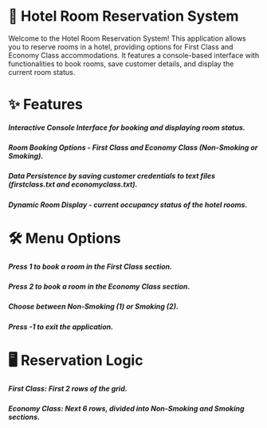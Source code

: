 # 🏨 Hotel Room Reservation System
Welcome to the Hotel Room Reservation System! This application allows you to reserve rooms in a hotel, providing options for First Class and Economy Class accommodations. It features a console-based interface with functionalities to book rooms, save customer details, and display the current room status.

# ✨ Features
##### Interactive Console Interface for booking and displaying room status.
##### Room Booking Options - First Class and Economy Class (Non-Smoking or Smoking).
##### Data Persistence by saving customer credentials to text files (firstclass.txt and economyclass.txt).
##### Dynamic Room Display - current occupancy status of the hotel rooms.

# 🛠️ Menu Options
##### Press 1 to book a room in the First Class section.
##### Press 2 to book a room in the Economy Class section.
##### Choose between Non-Smoking (1) or Smoking (2).
##### Press -1 to exit the application.

# 🖥️ Reservation Logic
##### First Class: First 2 rows of the grid.
##### Economy Class: Next 6 rows, divided into Non-Smoking and Smoking sections.
